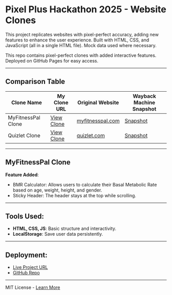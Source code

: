 # Pixel Plus Hackathon 2025 - Website Clones

This project replicates websites with pixel-perfect accuracy, adding new features to enhance the user experience. Built with HTML, CSS, and JavaScript (all in a single HTML file). Mock data used where necessary.

This repo contains pixel-perfect clones with added interactive features. Deployed on GitHub Pages for easy access.

---

## Comparison Table

| Clone Name         | My Clone URL | Original Website | Wayback Machine Snapshot |
|--------------------|--------------|------------------|---------------------------|
| MyFitnessPal Clone | [View Clone](https://shivankursharma018github.io/pixel-plus/my-fitness-pal) | [myfitnesspal.com](https://www.myfitnesspal.com/) | [Snapshot](https://web.archive.org/web/20250410071203/https://www.myfitnesspal.com/) |
| Quizlet Clone      | [View Clone](#) | [quizlet.com](https://quizlet.com/) | [Snapshot](https://web.archive.org/web/20240410071203/https://quizlet.com/) |

---

## MyFitnessPal Clone
**Feature Added**:
- BMR Calculator: Allows users to calculate their Basal Metabolic Rate based on age, weight, height, and gender.
- Sticky Header: The header stays at the top while scrolling.

---

## Tools Used:
- **HTML, CSS, JS**: Basic structure and interactivity.
- **LocalStorage**: Save user data persistently.

---

## Deployment:
- [Live Project URL](https://shivankursharma018.github.io/pixel-plus/)
- [GitHub Repo](https://github.com/shivankursharma018/pixel-plus/)

---

MIT License - [Learn More](https://opensource.org/licenses/MIT)
